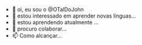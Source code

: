 - 👋 oi, eu sou o @OTalDoJohn
- 👀 estou interessado em aprender novas línguas...
- 🌱 estou aprendendo atualmente ...
- 💞️ procuro colaborar...
- 📫 Como alcançar...

<!---
OTalDoJohn/OTalDoJohn é um repositório ✨ especial ✨ porque seu `README.md` (este arquivo) aparece no seu perfil do GitHub.

Você pode clicar no link Visualizar para dar uma olhada em suas alterações
